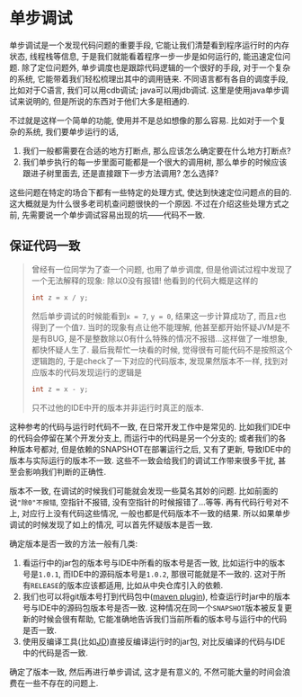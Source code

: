 # 单步调试

单步调试是一个发现代码问题的重要手段, 它能让我们清楚看到程序运行时的内存状态, 线程栈等信息, 于是我们就能看着程序一步一步是如何运行的, 能迅速定位问题. 除了定位问题外, 单步调度也是跟踪代码逻辑的一个很好的手段, 对于一个复杂的系统, 它能带着我们轻松梳理出其中的调用链来. 不同语言都有各自的调度手段, 比如对于C语言, 我们可以用cdb调试; java可以用jdb调试. 这里是使用java单步调试来说明的, 但是所说的东西对于他们大多是相通的.

不过就是这样一个简单的功能, 使用并不是总如想像的那么容易. 比如对于一个复杂的系统, 我们要单步运行的话, 

1. 我们一般都需要在合适的地方打断点, 那么应该怎么确定要在什么地方打断点?
2. 我们单步执行的每一步里面可能都是一个很大的调用树, 那么单步的时候应该跟进子树里面去, 还是直接跟下一步方法调用? 怎么选择?

这些问题在特定的场合下都有一些特定的处理方式, 使达到快速定位问题点的目的. 这大概就是为什么很多老司机查问题很快的一个原因. 不过在介绍这些处理方式之前, 先需要说一个单步调试容易出现的坑——代码不一致.

## 保证代码一致

> 曾经有一位同学为了查一个问题, 也用了单步调度, 但是他调试过程中发现了一个无法解释的现象: 除以0没有报错! 他看到的代码大概是这样的
>
> ```java
> int z = x / y;
> ```
>
> 然后单步调试的时候能看到`x = 7`, `y = 0`, 结果这一步计算成功了, 而且`z`也得到了一个值`7`. 当时的现象有点让他不能理解, 他甚至都开始怀疑JVM是不是有BUG, 是不是整数除以0有什么特殊的情况不报错...这样做了一堆想象, 都快怀疑人生了. 最后我帮忙一块看的时候, 觉得很有可能代码不是按照这个逻辑跑的, 于是check了一下对应的代码版本, 发现果然版本不一样, 找到对应版本的代码发现运行的逻辑是
>
> ```java
> int z = x - y;
> ```
>
> 只不过他的IDE中开的版本并非运行时真正的版本. 

这种参考的代码与运行时代码不一致, 在日常开发工作中是常见的. 比如我们IDE中的代码会停留在某个开发分支上, 而运行中的代码是另一个分支的; 或者我们的各种版本号都对, 但是依赖的SNAPSHOT在部署运行之后, 又有了更新, 导致IDE中的版本与实际运行的版本不一致. 这些不一致会给我们的调试工作带来很多干扰, 甚至会影响我们判断的正确性. 

版本不一致, 在调试的时候我们可能就会发现一些莫名其妙的问题. 比如前面的说`"除0"不报错`, 空指针不报错, 没有空指针的时候报错了...等等. 再有代码行号对不上, 对应行上没有代码这些情况, 一般也都是代码版本不一致的结果. 所以如果单步调试的时候发现了如上的情况, 可以首先怀疑版本是否一致. 

确定版本是否一致的方法一般有几类: 

1. 看运行中的jar包的版本号与IDE中所看的版本号是否一致, 比如运行中的版本号是`1.0.1`, 而IDE中的源码版本号是`1.0.2`, 那很可能就是不一致的. 这对于所有`RELEASE`的版本应该都适用, 比如从中央仓库引入的依赖.
2. 我们也可以将git版本号打到代码包中([maven plugin](https://github.com/git-commit-id/maven-git-commit-id-plugin)), 检查运行时jar中的版本号与IDE中的源码包版本号是否一致. 这种情况在同一个`SNAPSHOT`版本被反复更新的时候会很有帮助, 它能准确地告诉我们当前所看的版本号与运行中的代码是否一致. 
3. 使用反编译工具(比如[JD](http://java-decompiler.github.io))直接反编译运行时的jar包, 对比反编译的代码与IDE中的代码是否一致. 

确定了版本一致, 然后再进行单步调试, 这才是有意义的, 不然可能大量的时间会浪费在一些不存在的问题上.

